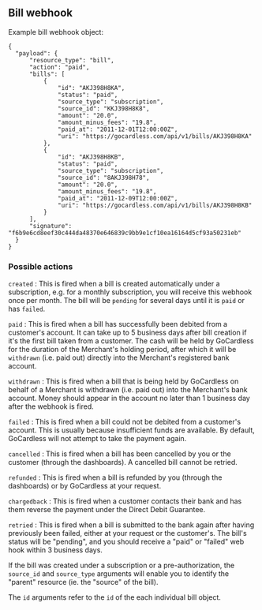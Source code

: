 ## Bill webhook

Example bill webhook object:

    {
      "payload": {
          "resource_type": "bill",
          "action": "paid",
          "bills": [
              {
                  "id": "AKJ398H8KA",
                  "status": "paid",
                  "source_type": "subscription",
                  "source_id": "KKJ398H8K8",
                  "amount": "20.0",
                  "amount_minus_fees": "19.8",
                  "paid_at": "2011-12-01T12:00:00Z",
                  "uri": "https://gocardless.com/api/v1/bills/AKJ398H8KA"
              },
              {
                  "id": "AKJ398H8KB",
                  "status": "paid",
                  "source_type": "subscription",
                  "source_id": "8AKJ398H78",
                  "amount": "20.0",
                  "amount_minus_fees": "19.8",
                  "paid_at": "2011-12-09T12:00:00Z",
                  "uri": "https://gocardless.com/api/v1/bills/AKJ398H8KB"
              }
          ],
          "signature": "f6b9e6cd8eef30c444da48370e646839c9bb9e1cf10ea16164d5cf93a50231eb"
      }
    }

### Possible actions

`created`
:    This is fired when a bill is created automatically under a subscription, e.g. for a monthly subscription, you will receive this webhook once per month. The bill will be `pending` for several days until it is `paid` or has `failed`.

`paid`
:    This is fired when a bill has successfully been debited from a customer's account. It can take up to 5 business days after bill creation if it's the first bill taken from a customer. The cash will be held by GoCardless for the duration of the Merchant's holding period, after which it will be `withdrawn` (i.e. paid out) directly into the Merchant's registered bank account.

`withdrawn`
:    This is fired when a bill that is being held by GoCardless on behalf of a Merchant is withdrawn (i.e. paid out) into the Merchant's bank account. Money should appear in the account no later than 1 business day after the webhook is fired.

`failed`
:    This is fired when a bill could not be debited from a customer's account. This is usually because insufficient funds are available. By default, GoCardless will not attempt to take the payment again.

`cancelled`
:    This is fired when a bill has been cancelled by you or the customer (through the dashboards). A cancelled bill cannot be retried.

`refunded`
:    This is fired when a bill is refunded by you (through the dashboards) or by GoCardless at your request.

`chargedback`
:    This is fired when a customer contacts their bank and has them reverse the payment under the Direct Debit Guarantee.

`retried`
:    This is fired when a bill is submitted to the bank again after having previously been failed, either at your request or the customer's. The bill's status will be "pending", and you should receive a "paid" or "failed" web hook within 3 business days.

If the bill was created under a subscription or a pre-authorization, the `source_id` and `source_type` arguments will enable you to identify the "parent" resource (ie. the "source" of the bill).

The `id` arguments refer to the `id` of the each individual bill object.
